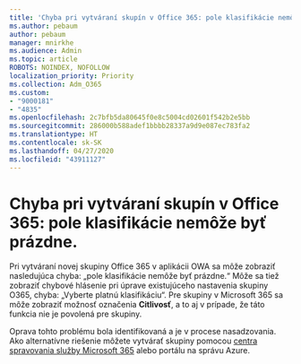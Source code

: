 ```yaml
---
title: 'Chyba pri vytváraní skupín v Office 365: pole klasifikácie nemôže byť prázdne.'
ms.author: pebaum
author: pebaum
manager: mnirkhe
ms.audience: Admin
ms.topic: article
ROBOTS: NOINDEX, NOFOLLOW
localization_priority: Priority
ms.collection: Adm_O365
ms.custom:
- "9000181"
- "4835"
ms.openlocfilehash: 2c7bfb5da80645f0e8c5004cd02601f542b2e5bb
ms.sourcegitcommit: 286000b588adef1bbbb28337a9d9e087ec783fa2
ms.translationtype: HT
ms.contentlocale: sk-SK
ms.lasthandoff: 04/27/2020
ms.locfileid: "43911127"
---
```

# <a name="error-creating-o365-groups-the-classification-field-cant-be-empty"></a>Chyba pri vytváraní skupín v Office 365: pole klasifikácie nemôže byť prázdne.

Pri vytváraní novej skupiny Office 365 v aplikácii OWA sa môže zobraziť nasledujúca chyba: „pole klasifikácie nemôže byť prázdne.“  Môže sa tiež zobraziť chybové hlásenie pri úprave existujúceho nastavenia skupiny O365, chyba: „Vyberte platnú klasifikáciu“.   Pre skupiny v Microsoft 365 sa môže zobraziť možnosť označenia **Citlivosť**, a to aj v prípade, že táto funkcia nie je povolená pre skupiny.

Oprava tohto problému bola identifikovaná a je v procese nasadzovania.  Ako alternatívne riešenie môžete vytvárať skupiny pomocou [centra spravovania služby Microsoft 365](https://docs.microsoft.com/microsoft-365/admin/create-groups/create-groups?view=o365-worldwide) alebo portálu na správu Azure.
